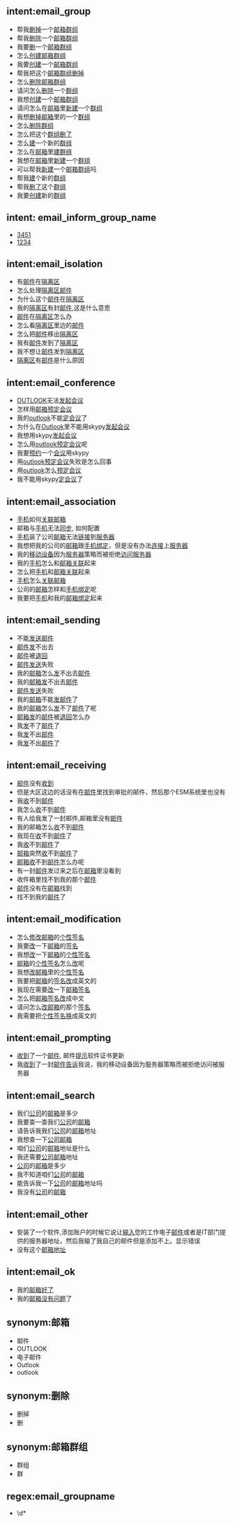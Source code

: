 ## intent:email_group
- 帮我[删掉](email_op)一个[邮箱](item)[群组](email_item)
- 帮我[删除](email_op)一个[邮箱](item)[群组](email_item)
- 我要[删](email_op)一个[邮箱](item)[群组](email_item)
- 怎么[创建](email_op)[邮箱](item)[群组](email_item)
- 我要[创建](email_op)一个[邮箱](item)[群组](email_item)
- 帮我把这个[邮箱](item)[群组](email_item)[删掉](email_op)
- 怎么[删除](email_op)[邮箱](item)[群组](email_item)
- 请问怎么[删除](email_op)一个[群组](email_item)
- 我想[创建](email_op)一个[邮箱](item)[群组](email_item)
- 请问怎么在[邮箱](item)里[新建](email_op:创建)一个[群组](email_item)
- 我想[删掉](email_op)[邮箱](item)里的一个[群组](email_item)
- 怎么[删除](email_op)[群组](email_item)
- 怎么把这个[群组](email_item)[删了](email_op:删除)
- 怎么[建](email_op:创建)一个新的[群组](email_item)
- 怎么在[邮箱](item)里[建](email_op:创建)[群组](email_item)
- 我想在[邮箱](item)里[新建](email_op:创建)一个[群组](email_item)
- 可以帮我[新建](email_op:创建)一个[邮箱](item)[群组](email_item)吗
- 帮我[建](email_op:创建)个新的[群组](email_item)
- 帮我[删了](email_op:删除)这个[群组](email_item)
- 我要[创建](email_op)新的[群组](email_item)

## intent: email_inform_group_name
- [3451](email_groupname)
- [1234](email_groupname)

## intent:email_isolation
- 有[邮件](item)在[隔离区](email_item)
- 怎么处理[隔离区](email_item)[邮件](item)
- 为什么这个[邮件](item)在[隔离区](email_item)
- 我的[隔离区](email_item)有封[邮件](item),这是什么意思
- [邮件](item)在[隔离区](email_item)怎么办
- 怎么看[隔离区](email_item)里边的[邮件](item)
- 怎么把[邮件](item)移出[隔离区](email_item)
- 我有[邮件](item)发到了[隔离区](email_item)
- 我不想让[邮件](item)发到[隔离区](email_item)
- [隔离区](email_item)有[邮件](item)是什么原因

## intent:email_conference
- [OUTLOOK](item)无法[发起](email_op:预定)[会议](email_related_obj)
- 怎样用[邮箱](item)[预定](email_op)[会议](email_related_obj)
- 我的[outlook](item)不能[定](email_op:预定)[会议](email_realated_obj)了
- 为什么在[Outlook](item)里不能用skypy[发起](email_op:预定)[会议](email_related_obj)
- 我想用skypy[发起](email_op:预定)[会议](email_related_obj)
- 怎么用[outlook](item)[预定](email_op)[会议](email_related_obj)呢
- 我要[预约](email_op:预定)一个[会议](email_related_obj)用skypy
- 用[outlook](item)[预定](email_op)[会议](email_related_obj)失败是怎么回事
- 用[outlook](item)怎么[预定](email_op)[会议](email_related_obj)
- 我不能用skypy[定](email_op:预定)[会议](email_realated_obj)了


## intent:email_association
- [手机](email_item)如何[关联](email_op)[邮箱](item)
- 邮箱与[手机](email_item)无法[同步](email_op:关联), 如何配置
- [手机](email_item)装了公司[邮箱](item)无法[链接](email_op)到[服务器](email_related_obj)
- 我想把我的公司的[邮箱](item)跟[手机](email_item)[绑定](email_op:关联)，但是没有办法[连接](email_op:链接)上[服务器](email_related_obj)
- 我的[移动设备](email_item:手机)因为[服务器](email_related_obj)策略而被拒绝[访问](email_op)[服务器](email_related_obj)
- 我的[手机](email_item)怎么和[邮箱](item)[关联](email_op)起来
- 怎么把[手机](email_item)和[邮箱](item)[关联](email_op)起来
- [手机](email_item)怎么[关联](email_op)[邮箱](item)
- 公司的[邮箱](item)怎样和[手机](email_item)[绑定](email_op:关联)呢
- 我要把[手机](email_item)和我的[邮箱](item)[绑定](email_op:关联)起来

## intent:email_sending
- 不能[发送](email_op)[邮件](item)
- [邮件](item)[发](email_op:发送)不出去
- [邮件](item)被[退回](email_op)
- [邮件](item)[发送](email_op)失败
- 我的[邮箱](item)怎么[发](email_op)不出去[邮件](item)
- 我的[邮箱](item)[发](email_op)不出去[邮件](item)
- [邮件](item)[发送](email_op)失败
- 我的[邮箱](item)不能[发](email_op)[邮件](item)了
- 我的[邮箱](item)怎么[发](email_op)不了[邮件](item)了呢
- [邮箱](item)[发](email_op)的[邮件](item)被[退回](email_op)怎么办
- 我[发](email_op)不了[邮件](item)了
- 我[发](email_op)不出[邮件](item)
- 我[发](email_op)不出[邮件](item)了

## intent:email_receiving
- [邮件](item)没有[收到](email_op)
- 但是大区这边的话没有在[邮件](item)里找到审批的邮件，然后那个ESM系统里也没有
- 我[收](email_op:收到)不到[邮件](item)
- 我怎么[收](email_op)不到[邮件](item)
- 有人给我发了一封邮件,邮箱里没有[邮件](item)
- 我的邮箱怎么[收](email_op)不到[邮件](item)
- 我现在[收](email_op)不到[邮件](item)了
- 我[收](email_op)不到[邮件](item)了
- [邮箱](item)突然[收](email_op)不到[邮件](item)了
- [邮箱](item)[收](email_op)不到[邮件](item)怎么办呢
- 有一封[邮件](item)发过来之后在[邮箱](item)里没看到
- 收件箱里找不到我的那个[邮件](item)
- [邮件](item)没有在[邮箱](item)找到
- 找不到我的[邮件](item)了

## intent:email_modification
- 怎么[修改](email_op)[邮箱](item)的[个性签名](email_item)
- 我要[改](email_op:修改)一下[邮箱](item)的[签名](email_item:个性签名)
- 我想[改](email_op)一下[邮箱](item)的[个性签名](email_item)
- [邮箱](item)的[个性签名](email_item)怎么[改](email_op)呢
- 我想[改](email_op)[邮箱](item)里的[个性签名](email_item)
- 我要把[邮箱](item)的[签名](email_item)[改](email_op)成英文的
- 我现在需要[改](email_op)一下[邮箱](item)[签名](email_item)
- 怎么把[邮箱](item)[签名](email_item)[改](email_op)成中文
- 请问怎么[改](email_op)[邮箱](item)的那个[签名](email_item)
- 我需要把[个性签名](email_item)[换](email_op:修改)成英文的

## intent:email_prompting
- [收到](email_op)了一个[邮件](item), 邮件[提示](email_state)软件证书更新
- 我[收到](email_op)了一封[邮件](item)[告诉](email_state:提示)我说，我的移动设备因为服务器策略而被拒绝访问被服务器


## intent:email_search
- 我们[公司](email_item)的[邮箱](item)是多少
- 我要查一查我们[公司](email_item)的[邮箱](item)
- 请告诉我我们[公司](email_item)的[邮箱](item)地址
- 我想查一下[公司](email_item)[邮箱](item)
- 咱们[公司](email_item)的[邮箱](item)地址是什么
- 我还需要[公司](email_item)[邮箱](item)地址
- [公司](email_item)的[邮箱](item)是多少
- 我不知道咱们[公司](email_item)的[邮箱](item)
- 能告诉我一下[公司](email_item)的[邮箱](item)地址吗
- 我没有[公司](email_item)的[邮箱](item)

## intent:email_other
- 安装了一个软件,添加账户的时候它说让[输入](email_op)您的工作电子[邮件](item)或者是IT部门提供的服务器地址，然后我输了我自己的邮件但是添加不上。显示错误
- 没有这个[邮箱地址](email_item)

## intent:email_ok
- 我的[邮箱](item)[好了](email_state)
- 我的[邮箱](item)[没有问题](emails_state:好了)了

## synonym:邮箱
- 邮件
- OUTLOOK
- 电子邮件
- Outlook
- outlook

## synonym:删除
- 删掉
- 删

## synonym:邮箱群组
- 群组
- 群

## regex:email_groupname
- \d*
